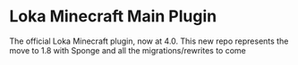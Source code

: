 Loka Minecraft Main Plugin
====

The official Loka Minecraft plugin, now at 4.0. This new repo represents the move to 1.8 with Sponge and all the
migrations/rewrites to come
